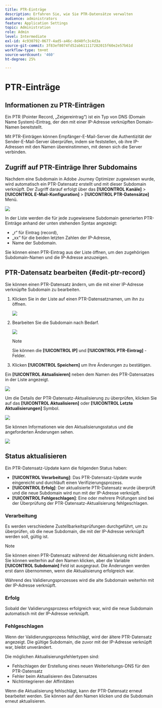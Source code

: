```yaml
---
title: PTR-Einträge
description: Erfahren Sie, wie Sie PTR-Datensätze verwalten
audience: administrators
feature: Application Settings
topic: Administration
role: Admin
level: Intermediate
exl-id: 4c930792-0677-4ad5-a46c-8d40fc3c4d3a
source-git-commit: 3f83ef8074fd52ab611117282015f60e2e57b61d
workflow-type: tm+mt
source-wordcount: '460'
ht-degree: 25%

---
```


# PTR-Einträge

## Informationen zu PTR-Einträgen

Ein PTR (Pointer Record, „Zeigereintrag“) ist ein Typ von DNS (Domain Name System)-Eintrag, der den mit einer IP-Adresse verknüpften Domain-Namen bereitstellt.

Mit PTR-Einträgen können Empfänger-E-Mail-Server die Authentizität der Sender-E-Mail-Server überprüfen, indem sie feststellen, ob ihre IP-Adressen mit den Namen übereinstimmen, mit denen sich die Server verbinden.

## Zugriff auf PTR-Einträge Ihrer Subdomains

Nachdem eine Subdomain in Adobe Journey Optimizer zugewiesen wurde, wird automatisch ein PTR-Datensatz erstellt und mit dieser Subdomain verknüpft. Der Zugriff darauf erfolgt über das **[!UICONTROL Kanäle]** > **[!UICONTROL E-Mail-Konfiguration]** > **[!UICONTROL PTR-Datensätze]** Menü.

![](../assets/ptr-records.png)

In der Liste werden die für jede zugewiesene Subdomain generierten PTR-Einträge anhand der unten stehenden Syntax angezeigt:

* „r“ für Eintrag (record),
* „xx“ für die beiden letzten Zahlen der IP-Adresse,
* Name der Subdomain.

Sie können einen PTR-Eintrag aus der Liste öffnen, um den zugehörigen Subdomain-Namen und die IP-Adresse anzuzeigen.

## PTR-Datensatz bearbeiten {#edit-ptr-record}

Sie können einen PTR-Datensatz ändern, um die mit einer IP-Adresse verknüpfte Subdomain zu bearbeiten.

1. Klicken Sie in der Liste auf einen PTR-Datensatznamen, um ihn zu öffnen.

   ![](../assets/ptr-record-select.png)

1. Bearbeiten Sie die Subdomain nach Bedarf.

   ![](../assets/ptr-record-subdomain.png)

   >[!NOTE]
   >
   >Sie können die **[!UICONTROL IP]** und **[!UICONTROL PTR-Eintrag]** -Felder.

1. Klicken **[!UICONTROL Speichern]** um Ihre Änderungen zu bestätigen.

Ein **[!UICONTROL Aktualisieren]** neben dem Namen des PTR-Datensatzes in der Liste angezeigt.

![](../assets/ptr-record-updating.png)

Um die Details der PTR-Datensatz-Aktualisierung zu überprüfen, klicken Sie auf das **[!UICONTROL Aktualisieren]** oder **[!UICONTROL Letzte Aktualisierungen]** Symbol.

![](../assets/ptr-record-recent-update.png)

Sie können Informationen wie den Aktualisierungsstatus und die angeforderten Änderungen sehen.

![](../assets/ptr-record-updates.png)

## Status aktualisieren

Ein PTR-Datensatz-Update kann die folgenden Status haben:

* **[!UICONTROL Verarbeitung]**: Das PTR-Datensatz-Update wurde eingereicht und durchläuft einen Verifizierungsprozess.
* **[!UICONTROL Erfolg]**: Der aktualisierte PTR-Datensatz wurde überprüft und die neue Subdomain wird nun mit der IP-Adresse verknüpft.
* **[!UICONTROL Fehlgeschlagen]**: Eine oder mehrere Prüfungen sind bei der Überprüfung der PTR-Datensatz-Aktualisierung fehlgeschlagen.

### Verarbeitung

Es werden verschiedene Zustellbarkeitsprüfungen durchgeführt, um zu überprüfen, ob die neue Subdomain, die mit der IP-Adresse verknüpft werden soll, gültig ist. <!--The processing time is around **48h-72h**, and can take up to **7-10 days**. Learn more on the checks performed during the validation cycle in [this section](#create-message-preset).-->

>[!NOTE]
>
>Sie können einen PTR-Datensatz während der Aktualisierung nicht ändern. Sie können weiterhin auf den Namen klicken, aber die Variable **[!UICONTROL Subdomain]** Feld ist ausgegraut. Die Änderungen werden erst dann übernommen, wenn die Aktualisierung erfolgreich war.

Während des Validierungsprozesses wird die alte Subdomain weiterhin mit der IP-Adresse verknüpft.

### Erfolg

Sobald der Validierungsprozess erfolgreich war, wird die neue Subdomain automatisch mit der IP-Adresse verknüpft.

### Fehlgeschlagen

Wenn der Validierungsprozess fehlschlägt, wird der ältere PTR-Datensatz angezeigt. Die gültige Subdomain, die zuvor mit der IP-Adresse verknüpft war, bleibt unverändert.

Die möglichen Aktualisierungsfehlertypen sind:
* Fehlschlagen der Erstellung eines neuen Weiterleitungs-DNS für den PTR-Datensatz
* Fehler beim Aktualisieren des Datensatzes
* Nichtintegrieren der Affinitäten

Wenn die Aktualisierung fehlschlägt, kann der PTR-Datensatz erneut bearbeitet werden. Sie können auf den Namen klicken und die Subdomain erneut aktualisieren.
